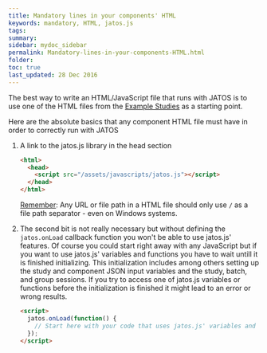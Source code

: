 ```yaml
---
title: Mandatory lines in your components' HTML
keywords: mandatory, HTML, jatos.js
tags:
summary:
sidebar: mydoc_sidebar
permalink: Mandatory-lines-in-your-components-HTML.html
folder:
toc: true
last_updated: 28 Dec 2016
---
```


The best way to write an HTML/JavaScript file that runs with JATOS is to use one of the HTML files from the [Example Studies](Example-Studies.html) as a starting point.

Here are the absolute basics that any component HTML file must have in order to correctly run with JATOS

1. A link to the jatos.js library in the head section

   ~~~ html
   <html>
     <head>
       <script src="/assets/javascripts/jatos.js"></script>
     </head>
   </html>   
   ~~~

   [Remember](Troubleshooting.html#a-file-library-image--included-in-the-html-fails-to-load): Any URL or file path in a HTML file should only use `/` as a file path separator - even on Windows systems. 

1. The second bit is not really necessary but without defining the `jatos.onLoad` callback function you won't be able to use jatos.js' features. Of course you could start right away with any JavaScript but if you want to use jatos.js' variables and functions you have to wait untill it is finished initializing. This initialization includes among others setting up the study and component JSON input variables and the study, batch, and group sessions. If you try to access one of jatos.js variables or functions before the initialization is finished it might lead to an error or wrong results.

   ~~~ html
   <script>
     jatos.onLoad(function() {
       // Start here with your code that uses jatos.js' variables and functions
     });
   </script>   
   ~~~



